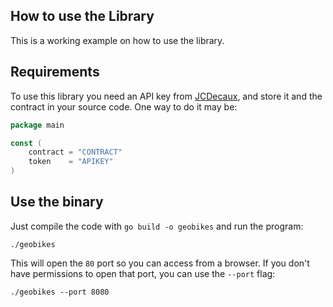 ## How to use the Library

This is a working example on how to use the library.

## Requirements

To use this library you need an API key from [JCDecaux][1], and store it and the
contract in your source code. One way to do it may be:

```go
package main

const (
	contract = "CONTRACT"
	token    = "APIKEY"
)
```

## Use the binary

Just compile the code with `go build -o geobikes` and run the program:

    ./geobikes

This will open the `80` port so you can access from a browser. If you don't have
permissions to open that port, you can use the `--port` flag:

    ./geobikes --port 8080

[1]: https://developer.jcdecaux.com/#/opendata/vls?page=getstarted
